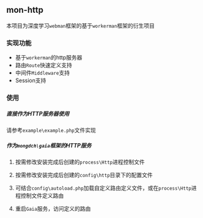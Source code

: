 ## mon-http

本项目为深度学习`webman`框架的基于`workerman`框架的衍生项目

### 实现功能

- 基于`workerman`的http服务器
- 路由`Route`快速定义支持
- 中间件`Middleware`支持
- Session支持


### 使用

##### 直接作为HTTP服务器使用

请参考`example\example.php`文件实现


##### 作为`mongdch\gaia`框架的HTTP服务

1. 按需修改安装完成后创建的`process\Http`进程控制文件

2. 按需修改安装完成后创建的`config\http`目录下的配置文件

3. 可结合`config\autoload.php`加载自定义路由定义文件，或在`process\Http`进程控制文件定义路由

4. 重启`Gaia`服务，访问定义的路由

